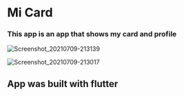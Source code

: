 

# Mi Card
 ### This app is an app that shows my card and profile
 
 
![Screenshot_20210709-213139](https://user-images.githubusercontent.com/61844423/125133765-417da380-e0fe-11eb-9ced-4bdc41fde343.png)

 ![Screenshot_20210709-213017](https://user-images.githubusercontent.com/61844423/125133997-8e617a00-e0fe-11eb-958a-04665d454f69.png)
 
 ## App was built with flutter
 

 
 
 
 


